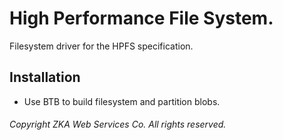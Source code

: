 # High Performance File System.

Filesystem driver for the HPFS specification.

## Installation

- Use BTB to build filesystem and partition blobs.

###### Copyright ZKA Web Services Co. All rights reserved.
